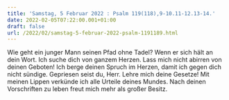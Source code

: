 ```yaml
---
title: 'Samstag, 5 Februar 2022 : Psalm 119(118),9-10.11-12.13-14.'
date: 2022-02-05T07:22:00.001+01:00
draft: false
url: /2022/02/samstag-5-februar-2022-psalm-1191189.html
---
```


Wie geht ein junger Mann seinen Pfad ohne Tadel? Wenn er sich hält an dein Wort. Ich suche dich von ganzem Herzen. Lass mich nicht abirren von deinen Geboten! Ich berge deinen Spruch im Herzen, damit ich gegen dich nicht sündige. Gepriesen seist du, Herr. Lehre mich deine Gesetze! Mit meinen Lippen verkünde ich alle Urteile deines Mundes. Nach deinen Vorschriften zu leben freut mich mehr als großer Besitz.